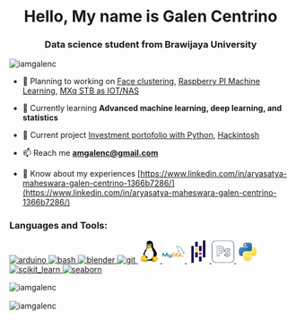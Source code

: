 <h1 align="center">Hello, My name is Galen Centrino</h1>
<h3 align="center">Data science student from Brawijaya University</h3>

<p align="left"> <img src="https://komarev.com/ghpvc/?username=iamgalenc&label=Profile%20views&color=0e75b6&style=flat-square" alt="iamgalenc" /> </p>

- 🔭 Planning to working on [Face clustering](TBA), [Raspberry PI Machine Learning](TBA), [MXq STB as IOT/NAS](TBA)

- 🌱 Currently learning **Advanced machine learning, deep learning, and statistics**

- 🦺 Current project [Investment portofolio with Python](https://github.com/iamgalenc/investment_portofolio_py), [Hackintosh](https://github.com/iamgalenc/hackintosh-z77-rx470)

- 📫 Reach me **amgalenc@gmail.com**

- 📄 Know about my experiences [https://www.linkedin.com/in/aryasatya-maheswara-galen-centrino-1366b7286/](https://www.linkedin.com/in/aryasatya-maheswara-galen-centrino-1366b7286/)


<h3 align="left">Languages and Tools:</h3>
<p align="left"> <a href="https://www.arduino.cc/" target="_blank" rel="noreferrer"> <img src="https://cdn.worldvectorlogo.com/logos/arduino-1.svg" alt="arduino" width="40" height="40"/> </a> <a href="https://www.gnu.org/software/bash/" target="_blank" rel="noreferrer"> <img src="https://www.vectorlogo.zone/logos/gnu_bash/gnu_bash-icon.svg" alt="bash" width="40" height="40"/> </a> <a href="https://www.blender.org/" target="_blank" rel="noreferrer"> <img src="https://download.blender.org/branding/community/blender_community_badge_white.svg" alt="blender" width="40" height="40"/> </a> <a href="https://git-scm.com/" target="_blank" rel="noreferrer"> <img src="https://www.vectorlogo.zone/logos/git-scm/git-scm-icon.svg" alt="git" width="40" height="40"/> </a> <a href="https://www.linux.org/" target="_blank" rel="noreferrer"> <img src="https://raw.githubusercontent.com/devicons/devicon/master/icons/linux/linux-original.svg" alt="linux" width="40" height="40"/> </a> <a href="https://www.mysql.com/" target="_blank" rel="noreferrer"> <img src="https://raw.githubusercontent.com/devicons/devicon/master/icons/mysql/mysql-original-wordmark.svg" alt="mysql" width="40" height="40"/> </a> <a href="https://pandas.pydata.org/" target="_blank" rel="noreferrer"> <img src="https://raw.githubusercontent.com/devicons/devicon/2ae2a900d2f041da66e950e4d48052658d850630/icons/pandas/pandas-original.svg" alt="pandas" width="40" height="40"/> </a> <a href="https://www.photoshop.com/en" target="_blank" rel="noreferrer"> <img src="https://raw.githubusercontent.com/devicons/devicon/master/icons/photoshop/photoshop-line.svg" alt="photoshop" width="40" height="40"/> </a> <a href="https://www.python.org" target="_blank" rel="noreferrer"> <img src="https://raw.githubusercontent.com/devicons/devicon/master/icons/python/python-original.svg" alt="python" width="40" height="40"/> </a> <a href="https://scikit-learn.org/" target="_blank" rel="noreferrer"> <img src="https://upload.wikimedia.org/wikipedia/commons/0/05/Scikit_learn_logo_small.svg" alt="scikit_learn" width="40" height="40"/> </a> <a href="https://seaborn.pydata.org/" target="_blank" rel="noreferrer"> <img src="https://seaborn.pydata.org/_images/logo-mark-lightbg.svg" alt="seaborn" width="40" height="40"/> </a> </p>

<p><img align="center" src="https://github-readme-stats.vercel.app/api/top-langs?username=iamgalenc&show_icons=true&locale=en&layout=compact" alt="iamgalenc" /></p>

<p><img align="center" src="https://github-readme-streak-stats.herokuapp.com/?user=iamgalenc&" alt="iamgalenc" /></p>

